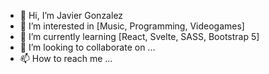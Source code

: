 - 👋 Hi, I’m Javier Gonzalez
- 👀 I’m interested in [Music, Programming, Videogames]
- 🌱 I’m currently learning [React, Svelte, SASS, Bootstrap 5]
- 💞️ I’m looking to collaborate on ...
- 📫 How to reach me ...

<!---
JavierGonzalez998/JavierGonzalez998 is a ✨ special ✨ repository because its `README.md` (this file) appears on your GitHub profile.
You can click the Preview link to take a look at your changes.
--->
